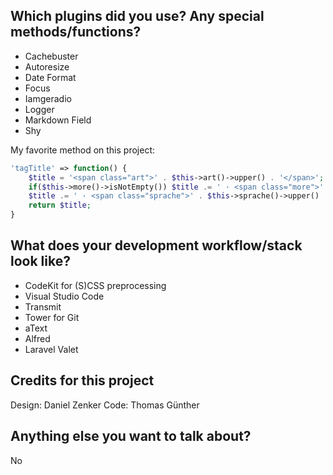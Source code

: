 ## Which plugins did you use? Any special methods/functions?

- Cachebuster
- Autoresize
- Date Format
- Focus
- Iamgeradio
- Logger
- Markdown Field
- Shy

My favorite method on this project:

```php
'tagTitle' => function() {
	$title = '<span class="art">' . $this->art()->upper() . '</span>';
	if($this->more()->isNotEmpty()) $title .= ' · <span class="more">' . $this->more()->upper() . '</span>';
	$title .= ' · <span class="sprache">' . $this->sprache()->upper() . '</span>';
	return $title;
}
```

## What does your development workflow/stack look like?

- CodeKit for (S)CSS preprocessing
- Visual Studio Code
- Transmit
- Tower for Git
- aText
- Alfred
- Laravel Valet

## Credits for this project

Design: Daniel Zenker
Code: Thomas Günther

## Anything else you want to talk about?

No